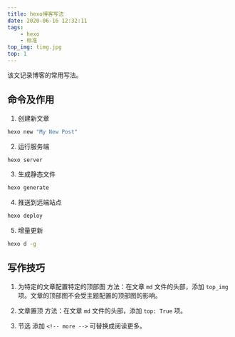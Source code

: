```yaml
---
title: hexo博客写法
date: 2020-06-16 12:32:11
tags: 
	- hexo 
	- 标准
top_img: timg.jpg
top: 1
---
```


该文记录博客的常用写法。

<!-- more -->
## 命令及作用

1. 创建新文章

``` bash
hexo new "My New Post"
```

2. 运行服务端

``` bash
hexo server
```

3. 生成静态文件

``` bash
hexo generate
```

4. 推送到远端站点

``` bash
hexo deploy
```

5. 增量更新

``` bash
hexo d -g
```


## 写作技巧
1.  为特定的文章配置特定的顶部图
方法：在文章  ` md ` 文件的头部，添加 `top_img` 项。文章的顶部图不会受主题配置的顶部图的影响。

2. 文章置顶
方法：在文章  ` md ` 文件的头部，添加 `top: True` 项。

3. 节选
添加 `<!-- more -->` 可替换成阅读更多。


